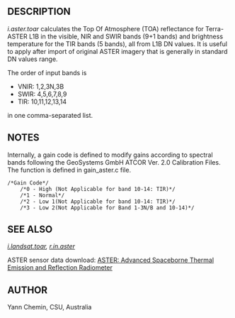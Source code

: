## DESCRIPTION

*i.aster.toar* calculates the Top Of Atmosphere (TOA) reflectance for
Terra-ASTER L1B in the visible, NIR and SWIR bands (9+1 bands) and
brightness temperature for the TIR bands (5 bands), all from L1B DN
values. It is useful to apply after import of original ASTER imagery
that is generally in standard DN values range.

The order of input bands is

- VNIR: 1,2,3N,3B
- SWIR: 4,5,6,7,8,9
- TIR: 10,11,12,13,14

in one comma-separated list.

## NOTES

Internally, a gain code is defined to modify gains according to spectral
bands following the GeoSystems GmbH ATCOR Ver. 2.0 Calibration Files.
The function is defined in gain_aster.c file.

```shell
/*Gain Code*/
    /*0 - High (Not Applicable for band 10-14: TIR)*/
    /*1 - Normal*/
    /*2 - Low 1(Not Applicable for band 10-14: TIR)*/
    /*3 - Low 2(Not Applicable for Band 1-3N/B and 10-14)*/
```

## SEE ALSO

*[i.landsat.toar](i.landsat.toar.md), [r.in.aster](r.in.aster.md)*

ASTER sensor data download: [ASTER: Advanced Spaceborne Thermal Emission
and Reflection Radiometer](https://asterweb.jpl.nasa.gov/)

## AUTHOR

Yann Chemin, CSU, Australia
